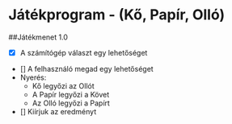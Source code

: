 # Játékprogram - (Kő, Papír, Olló)

##Játékmenet 1.0
- [x] A számítógép választ egy lehetőséget
- [] A felhasználó megad egy lehetőséget
- Nyerés:
	- Kő legyőzi az Ollót
	- A Papír legyőzi a Követ
	- Az Olló legyőzi a Papírt
- [] Kiírjuk az eredményt